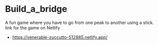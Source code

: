 # Build_a_bridge
A fun game where you have to go from one peak to another using a stick.
link for the game on Netlify
- https://venerable-zuccutto-512885.netlify.app/
